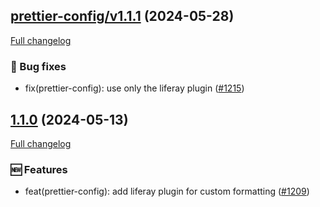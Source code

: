 ## [prettier-config/v1.1.1](https://github.com/liferay/liferay-frontend-projects/tree/prettier-config/v1.1.1) (2024-05-28)

[Full changelog](https://github.com/liferay/liferay-frontend-projects/compare/v1.1.0-16-gee9011b35639a9a758346d3e206ad20b0eb5b841...prettier-config/v1.1.1)

### :wrench: Bug fixes

-   fix(prettier-config): use only the liferay plugin ([\#1215](https://github.com/liferay/liferay-frontend-projects/pull/1215))

## [1.1.0](https://github.com/liferay/liferay-frontend-projects/tree/1.1.0) (2024-05-13)

[Full changelog](https://github.com/liferay/liferay-frontend-projects/compare/npm-scripts/v51.0.1...1.1.0)

### :new: Features

-   feat(prettier-config): add liferay plugin for custom formatting ([\#1209](https://github.com/liferay/liferay-frontend-projects/pull/1209))

